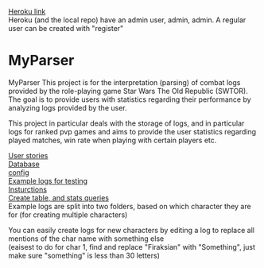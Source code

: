 [Heroku link](https://vast-refuge-33676.herokuapp.com/)  
Heroku (and the local repo) have an admin user, admin, admin. A regular user can be created with "register" 

# MyParser
MyParser This project is for the interpretation (parsing) of combat logs provided by the role-playing game Star Wars The Old Republic (SWTOR). The goal is to provide users with statistics regarding their performance by analyzing logs provided by the user.

This project in particular deals with the storage of logs, and in particular logs for ranked pvp games and aims to provide the user statistics regarding played matches, win rate when playing with certain players etc.


[User stories](/documentation/stories.md)  
[Database](/documentation/data.png)  
[config](/documentation/config.md)  
[Example logs for testing](/documentation/Example-logs)  
[Insturctions](/documentation/help.md)  
[Create table, and stats queries](/documentation/sql)  
Example logs are split into two folders, based on which character they are for (for creating multiple characters)
  
    
You can easily create logs for new characters by editing a log to replace all mentions of the char name with something else  
(eaisest to do for char 1, find and replace "Firaksian" with "Something", just make sure "something" is less than 30 letters)
